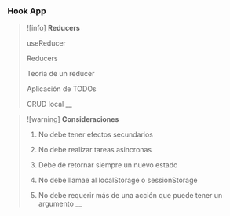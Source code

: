 ### Hook App

> ![info]
> **Reducers**
>
> useReducer
> 
> Reducers
> 
> Teoría de un reducer
> 
> Aplicación de TODOs
> 
> CRUD local
>   \_\_



> ![warning]
> **Consideraciones**
>
> 1. No debe tener efectos secundarios
> 
> 2. No debe realizar tareas asincronas
> 
> 3. Debe de retornar siempre un nuevo estado
> 
> 4. No debe llamae al localStorage o sessionStorage
> 
> 5. No debe requerir más de una acción que puede tener un argumento
>   \_\_


